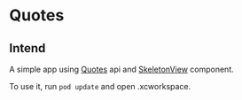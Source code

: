 # Quotes

## Intend
A simple app using [Quotes](https://quotes.rest) api and [SkeletonView](https://github.com/Juanpe/SkeletonView) component.

To use it, run `pod update` and open .xcworkspace.
